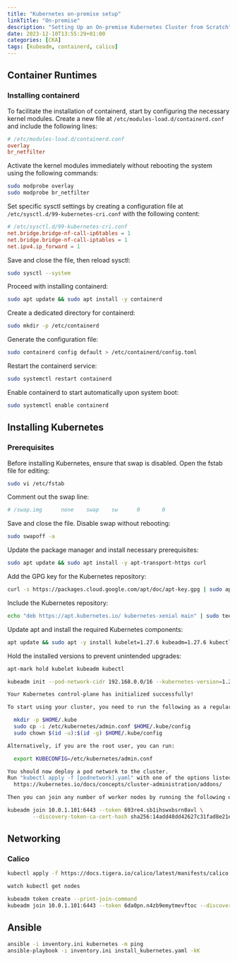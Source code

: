 ```yaml
---
title: "Kubernetes on-premise setup"
linkTitle: "On-premise"
description: "Setting Up an On-premise Kubernetes Cluster from Scratch"
date: 2023-12-10T13:55:29+01:00
categories: [CKA]
tags: [kubeadm, containerd, calico]
---
```


## Container Runtimes
### Installing containerd

To facilitate the installation of containerd, start by configuring the necessary kernel modules. Create a new file at `/etc/modules-load.d/containerd.conf` and include the following lines:

```conf
# /etc/modules-load.d/containerd.conf
overlay
br_netfilter
```

Activate the kernel modules immediately without rebooting the system using the following commands:

```bash
sudo modprobe overlay
sudo modprobe br_netfilter
```

Set specific sysctl settings by creating a configuration file at `/etc/sysctl.d/99-kubernetes-cri.conf` with the following content:

```conf
# /etc/sysctl.d/99-kubernetes-cri.conf
net.bridge.bridge-nf-call-ip6tables = 1
net.bridge.bridge-nf-call-iptables = 1
net.ipv4.ip_forward = 1
```

Save and close the file, then reload sysctl:

```bash
sudo sysctl --system
```

Proceed with installing containerd:

```bash
sudo apt update && sudo apt install -y containerd
```

Create a dedicated directory for containerd:

```bash
sudo mkdir -p /etc/containerd
```

Generate the configuration file:

```bash
sudo containerd config default > /etc/containerd/config.toml
```

Restart the containerd service:

```bash
sudo systemctl restart containerd
```

Enable containerd to start automatically upon system boot:

```bash
sudo systemctl enable containerd
```

## Installing Kubernetes

### Prerequisites
Before installing Kubernetes, ensure that swap is disabled. Open the fstab file for editing:

```bash
sudo vi /etc/fstab
```

Comment out the swap line:

```conf
# /swap.img      none    swap    sw      0       0
```

Save and close the file. Disable swap without rebooting:

```bash
sudo swapoff -a
```

Update the package manager and install necessary prerequisites:

```bash
sudo apt update && sudo apt install -y apt-transport-https curl
```

Add the GPG key for the Kubernetes repository:

```bash
curl -s https://packages.cloud.google.com/apt/doc/apt-key.gpg | sudo apt-key add -
```

Include the Kubernetes repository:

```bash
echo "deb https://apt.kubernetes.io/ kubernetes-xenial main" | sudo tee /etc/apt/sources.list.d/kubernetes.list
```

Update apt and install the required Kubernetes components:

```bash
apt update && sudo apt -y install kubelet=1.27.6 kubeadm=1.27.6 kubectl=1.27.6
```

Hold the installed versions to prevent unintended upgrades:

```bash
apt-mark hold kubelet kubeadm kubectl
```

```bash
kubeadm init --pod-network-cidr 192.168.0.0/16 --kubernetes-version=1.27.6

Your Kubernetes control-plane has initialized successfully!

To start using your cluster, you need to run the following as a regular user:

  mkdir -p $HOME/.kube
  sudo cp -i /etc/kubernetes/admin.conf $HOME/.kube/config
  sudo chown $(id -u):$(id -g) $HOME/.kube/config

Alternatively, if you are the root user, you can run:

  export KUBECONFIG=/etc/kubernetes/admin.conf

You should now deploy a pod network to the cluster.
Run "kubectl apply -f [podnetwork].yaml" with one of the options listed at:
  https://kubernetes.io/docs/concepts/cluster-administration/addons/

Then you can join any number of worker nodes by running the following on each as root:

kubeadm join 10.0.1.101:6443 --token 693re4.sb1ihswxbsrn0avl \
        --discovery-token-ca-cert-hash sha256:14add48dd42627c31fad8e21ef9eadbb50c3b692a67af8c936dd642a8ac2eefa
```

## Networking

### Calico
```bash
kubectl apply -f https://docs.tigera.io/calico/latest/manifests/calico.yaml
```

```bash
watch kubectl get nodes
```

```bash
kubeadm token create --print-join-command
kubeadm join 10.0.1.101:6443 --token 6da0pn.n4zb9emytmevftoc --discovery-token-ca-cert-hash sha256:14add48dd42627c31fad8e21ef9eadbb50c3b692a67af8c936dd642a8ac2eefa
```

## Ansible
```bash
ansible -i inventory.ini kubernetes -m ping
ansible-playbook -i inventory.ini install_kubernetes.yaml -kK
```